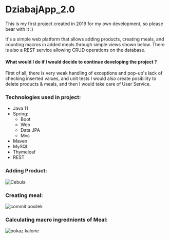 # DziabajApp_2.0

This is my first project created in 2019 for my own development, so please bear with it :)

It's a simple web platform that allows adding products, creating meals, and counting macros in added meals through simple views shown below.
There is also a REST service allowing CRUD operations on the database. 

#### What would I do if I would decide to continue developing the project ?
First of all, there is very weak handling of exceptions and pop-up's lack of checking inserted values, and unit tests
I would also create posibility to delete products & meals, and then I would take care of User Service.


### Technologies used in project: 
* Java 11
* Spring: 
  * Boot
  * Web
  * Data JPA
  * Mvc
* Maven 
* MySQL
* Thymeleaf
* REST

### Adding Product:

![Cebula](https://user-images.githubusercontent.com/44747531/121522719-af4a8880-c9f5-11eb-8d5d-0e6e2a9af5ab.PNG)

### Creating meal:

![commit posilek](https://user-images.githubusercontent.com/44747531/121522825-cb4e2a00-c9f5-11eb-9aa0-bb990ffe45e0.PNG)

### Calculating macro ingrednients of Meal:

![pokaz kalorie](https://user-images.githubusercontent.com/44747531/121522913-e751cb80-c9f5-11eb-999b-84f6ff52dde8.PNG)







